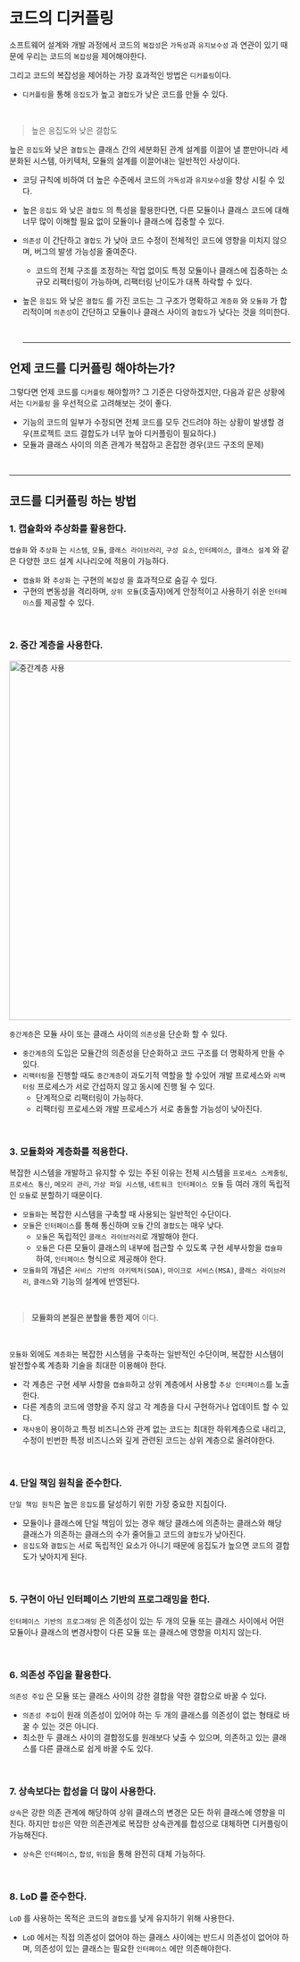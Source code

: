 # 코드의 디커플링

소프트웨어 설계와 개발 과정에서 코드의 `복잡성`은 `가독성`과 `유지보수성` 과 연관이 있기 때문에 우리는 코드의 `복잡성`을 제어해야한다.

그리고 코드의 복잡성을 제어하는 가장 효과적인 방법은 `디커플링`이다.

- `디커플링`을 통해 `응집도`가 높고 `결합도`가 낮은 코드를 만들 수 있다.

<br>

> 높은 응집도와 낮은 결합도

높은 `응집도`와 낮은 `결합도`는 클래스 간의 세분화된 관계 설계를 이끌어 낼 뿐만아니라 세분화된 시스템, 아키텍처, 모듈의 설계를 이끌어내는 일반적인 사상이다.

- 코딩 규칙에 비하여 더 높은 수준에서 코드의 `가독성`과 `유지보수성`을 향상 시킬 수 있다.
- 높은 `응집도` 와 낮은 `결합도` 의 특성을 활용한다면, 다른 모듈이나 클래스 코드에 대해 너무 많이 이해할 필요 없이 모듈이나 클래스에 집중할 수 있다.
- `의존성` 이 간단하고 `결합도` 가 낮아 코드 수정이 전체적인 코드에 영향을 미치지 않으며, 버그의 발생 가능성을 줄여준다.
	- 코드의 전체 구조를 조정하는 작업 없이도 특정 모듈이나 클래스에 집중하는 소규모 리팩터링이 가능하며, 리팩터링 난이도가 대폭 하락할 수 있다.
- 높은 `응집도` 와 낮은 `결합도` 를 가진 코드는 그 구조가 명확하고 `계층화` 와 `모듈화` 가 합리적이며 `의존성`이 간단하고 모듈이나 클래스 사이의 `결합도`가 낮다는 것을 의미한다.

	<br><hr>

## 언제 코드를 디커플링 해야하는가?

그렇다면 언제 코드를 `디커플링` 해야할까? 그 기준은 다양하겠지만, 다음과 같은 상황에서는 `디커플링` 을 우선적으로 고려해보는 것이 좋다.

- 기능의 코드의 일부가 수정되면 전체 코드를 모두 건드려야 하는 상황이 발생할 경우(프로젝트 코드 결합도가 너무 높아 디커플링이 필요하다.)
- 모듈과 클래스 사이의 의존 관계가 복잡하고 혼잡한 경우(코드 구조의 문제)

<br><hr>

## 코드를 디커플링 하는 방법

### 1. 캡슐화와 추상화를 활용한다.

`캡슐화` 와 `추상화` 는 `시스템`, `모듈`, `클래스 라이브러리`, `구성 요소`, `인터페이스`,` 클래스 설계` 와 같은 다양한 코드 설계 시나리오에 적용이 가능하다.

- `캡슐화` 와 `추상화` 는 구현의 `복잡성` 을 효과적으로 숨길 수 있다.
- 구현의 변동성을 격리하며, `상위 모듈`(호출자)에게 안정적이고 사용하기 쉬운 `인터페이스`를 제공할 수 있다.

<br>

### 2. 중간 계층을 사용한다.

<img width="642" alt="중간계층 사용" src="https://github.com/KEEMSY/STUDY/assets/96563125/a5ae8254-5592-47e2-a062-671a28727a5b">

<br>

`중간계층`은 모듈 사이 또는 클래스 사이의 `의존성`을 단순화 할 수 있다.

- `중간계층`의 도입은 모듈간의 의존성을 단순화하고 코드 구조를 더 명확하게 만들 수 있다.
- `리팩터링`을 진행할 때도 `중간계층`이 과도기적 역할을 할 수있어 개발 프로세스와 `리팩터링` 프로세스가 서로 간섭하지 않고 동시에 진행 될 수 있다.
	- 단계적으로 리팩터링이 가능하다.
	- 리팩터링 프로세스와 개발 프로세스가 서로 충돌할 가능성이 낮아진다.

<br>

### 3. 모듈화와 계층화를 적용한다.

복잡한 시스템을 개발하고 유지할 수 있는 주된 이유는 전체 시스템을 `프로세스 스케줄링`, `프로세스 통신`, `메모리 관리`, `가상 파일 시스템`, `네트워크 인터페이스 모듈` 등 여러 개의 독립적인 `모듈`로 분할하기 때문이다.

- `모듈화`는 복잡한 시스템을 구축할 때 사용되는 일반적인 수단이다.
- `모듈`은 `인터페이스`를 통해 통신하며 `모듈` 간의 `결합도`는 매우 낮다.
	- `모듈`은 독립적인 `클래스 라이브러리`로 개발해야 한다.
	- `모듈`은 다른 모듈이 클래스의 내부에 접근할 수 있도록 구현 세부사항을 `캡슐화` 하여, `인터페이스` 형식으로 제공해야 한다.
- `모듈화`의 개념은 `서비스 기반의 아키텍처(SOA)`, `마이크로 서비스(MSA)`, `클래스 라이브러리`, `클래스`와 기능의 설계에 반영된다.

<br>

> **모듈화의 본질은 분할을 통한 제어** 이다.


<br>

`모듈화` 외에도 `계층화`는 복잡한 시스템을 구축하는 일반적인 수단이며, 복잡한 시스템이 발전할수록 계층화 기술을 최대한 이용해야 한다.

- 각 계층은 구현 세부 사항을 `캡슐화`하고 상위 계층에서 사용할 `추상 인터페이스`를 노출한다.
- 다른 계층의 코드에 영향을 주지 않고 각 계층을 다시 구현하거나 업데이트 할 수 있다.
- `재사용`이 용이하고 특정 비즈니스와 관계 없는 코드는 최대한 하위계층으로 내리고, 수정이 빈번한 특정 비즈니스와 깊게 관련된 코드는 상위 계층으로 올려야한다.

<br>

### 4. 단일 책임 원칙을 준수한다.

`단일 책임 원칙`은 높은 `응집도`를 달성하기 위한 가장 중요한 지침이다.

- 모듈이나 클래스에 단일 책임이 있는 경우 해당 클래스에 의존하는 클래스와 해당 클래스가 의존하는 클래스의 수가 줄어들고 코드의 `결합도`가 낮아진다.
- `응집도`와 `결합도`는 서로 독립적인 요소가 아니기 때문에 응집도가 높으면 코드의 결합도가 낮아지게 된다.

<br>

### 5. 구현이 아닌 인터페이스 기반의 프로그래밍을 한다.

`인터페이스 기반의 프로그래밍` 은 의존성이 있는 두 개의 모듈 또는 클래스 사이에서 어떤 모듈이나 클래스의 변경사항이 다른 모듈 또는 클래스에 영향을 미치지 않는다.

<br>

### 6. 의존성 주입을 활용한다.

`의존성 주입` 은 모듈 또는 클래스 사이의 강한 결합을 약한 결합으로 바꿀 수 있다.

- `의존성 주입`이 원래 의존성이 있어야 하는 두 개의 클래스를 의존성이 없는 형태로 바꿀 수 있는 것은 아니다.
- 최소한 두 클래스 사이의 결합정도를 원래보다 낮출 수 있으며, 의존하고 있는 클래스를 다른 클래스로 쉽게 바꿀 수도 있다.

<br>

### 7. 상속보다는 합성을 더 많이 사용한다.

`상속`은 강한 의존 관계에 해당하여 상위 클래스의 변경은 모든 하위 클래스에 영향을 미친다. 하지만 `합성`은 약한 의존관계로 복잡한 상속관계를 합성으로 대체하면 디커플링이 가능해진다.

- `상속`은 `인터페이스`, `합성`, `위임`을 통해 완전히 대체 가능하다.

<br>

### 8. LoD 를 준수한다.

`LoD` 를 사용하는 목적은 코드의 `결합도`를 낮게 유지하기 위해 사용한다. 

- `LoD` 에서는 직접 의존성이 없어야 하는 클래스 사이에는 반드시 의존성이 없어야 하며, 의존성이 있는 클래스는 필요한 `인터페이스` 에만 의존해야한다.
